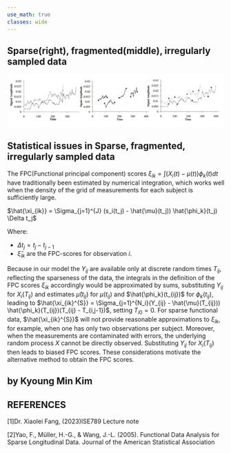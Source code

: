 ```yaml
---
use_math: true
classes: wide
---
```


## Sparse(right), fragmented(middle), irregularly sampled data  



![fragmented(middle), sparse(right) data set](/images/sp_img.png)

## Statistical issues in Sparse, fragmented, irregularly sampled data 


The FPC(Functional principal component) scores $\xi_{ik} = \int (X_i(t) - \mu(t))\phi_k(t) dt$ have traditionally
been estimated by numerical integration, which works
well when the density of the grid of measurements for each
subject is sufficiently large. 


$\hat{\xi_{ik}} = \Sigma_{j=1}^{J} (s_i(t_j) - \hat{\mu}(t_j)) \hat{\phi_k}(t_j) \Delta  t_j$


Where:
- $\Delta t_j = t_j - t_{j-1}$ 
- $\hat{\xi}_{ik}$ are the FPC-scores for observation $i$.


Because in our model the $Y_{ij}$ are available only at discrete random times $T_{ij}$, reflecting the sparseness of the data, the integrals in the definition of the FPC scores $\xi_{ik}$ accordingly would be approximated by sums, substituting $Y_{ij}$ for $X_i(T_{ij})$ and estimates $\hat{\mu}(t_{ij})$
for $\mu(t_{ij})$ and $\hat{\phi_k}(t_{ij})$ for $\phi_k(t_{ij})$, leading to $\hat{\xi_{ik}^{S}} = \Sigma_{j=1}^{N_i}(Y_{ij} - \hat{\mu}(T_{ij})) \hat{\phi_k}(T_{ij})(T_{ij} - T_{i,j-1})$, setting $T_{i0} = 0$. For sparse functional data, $\hat{\xi_{ik}^{S}}$ will not provide reasonable approximations to $\xi_{ik}$, for example, when one has only two observations per subject. Moreover, when the measurements are contaminated with errors, the underlying random process $X$ cannot be directly observed. Substituting $Y_{ij}$ for $X_i(T_{ij})$ then leads to biased
FPC scores. These considerations motivate the alternative method to obtain the FPC scores.

##  by Kyoung Min Kim
## REFERENCES
[1]Dr. Xiaolei Fang, (2023)ISE789 Lecture note

[2]Yao, F., Müller, H.-G., & Wang, J.-L. (2005). Functional Data Analysis for Sparse Longitudinal Data. Journal of the American Statistical Association







